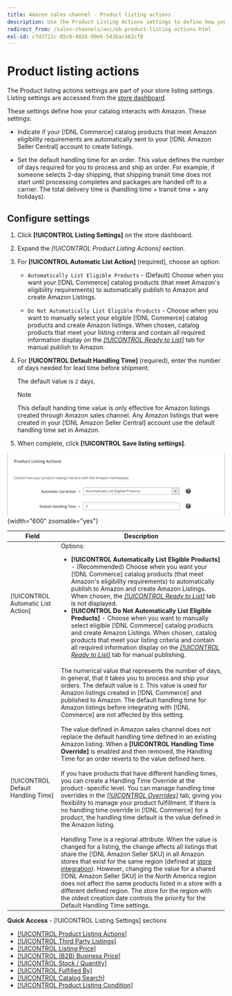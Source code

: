 ```yaml
---
title: Amazon sales channel - Product listing actions
description: Use the Product Listing Actions settings to define how your Commerce catalog interacts with Amazon.
redirect_from: /sales-channels/asc/ob-product-listing-actions.html
exl-id: c7d3f22c-05c6-4826-99eb-543bac462cf8
---
```

# Product listing actions

The Product listing actions settings are part of your store listing settings. Listing settings are accessed from the [store dashboard](./amazon-store-dashboard.md).

These settings define how your catalog interacts with Amazon. These settings:

- Indicate if your [!DNL Commerce] catalog products that meet Amazon eligibility requirements are automatically sent to your [!DNL Amazon Seller Central] account to create listings.

- Set the default handling time for an order. This value defines the number of days required for you to process and ship an order. For example, if someone selects 2-day shipping, that shipping transit time does not start until processing completes and packages are handed off to a carrier. The total delivery time is (handling time + transit time + any holidays).

## Configure settings

1. Click **[!UICONTROL Listing Settings]** on the store dashboard.

1. Expand the _[!UICONTROL Product Listing Actions]_ section.

1. For **[!UICONTROL Automatic List Action]** (required), choose an option:

   - `Automatically List Eligible Products` - (Default) Choose when you want your [!DNL Commerce] catalog products (that meet Amazon's eligibility requirements) to automatically publish to Amazon and create Amazon Listings.

   - `Do Not Automatically List Eligible Products` - Choose when you want to manually select your eligible [!DNL Commerce] catalog products and create Amazon listings. When chosen, catalog products that meet your listing criteria and contain all required information display on the [_[!UICONTROL Ready to List]_](./ready-to-list.md) tab for manual publish to Amazon.

1. For **[!UICONTROL Default Handling Time]** (required), enter the number of days needed for lead time before shipment.

   The default value is `2` days.

   >[!NOTE]
   >
   >This default handing time value is only effective for Amazon listings created through Amazon sales channel. Any Amazon listings that were created in your [!DNL Amazon Seller Central] account use the default handling time set in Amazon.

1. When complete, click **[!UICONTROL Save listing settings]**.

![Product listing actions](assets/amazon-product-listing-actions.png){width="600" zoomable="yes"}

|Field|Description|
|--- |--- |
|[!UICONTROL Automatic List Action]|Options:<ul><li>**[!UICONTROL Automatically List Eligible Products]** - (Recommended) Choose when you want your [!DNL Commerce] catalog products (that meet Amazon's eligibility requirements) to automatically publish to Amazon and create Amazon Listings. When chosen, the [_[!UICONTROL Ready to List]_](./ready-to-list.md) tab is not displayed. </li><li>**[!UICONTROL Do Not Automatically List Eligible Products]** - Choose when you want to manually select eligible [!DNL Commerce] catalog products and create Amazon Listings. When chosen, catalog products that meet your listing criteria and contain all required information display on the [_[!UICONTROL Ready to List]_](./ready-to-list.md) tab for manual publishing.</li></ul>|
|[!UICONTROL Default Handling Time]|The numerical value that represents the number of days, in general, that it takes you to process and ship your orders. The default value is `2`. This value is used for Amazon listings created in [!DNL Commerce] and published to Amazon. The default handling time for Amazon listings before integrating with [!DNL Commerce] are not affected by this setting.<br><br>The value defined in Amazon sales channel does not replace the default handling time defined in an existing Amazon listing. When a **[!UICONTROL Handling Time Override]** is enabled and then removed, the Handling Time for an order reverts to the value defined here.<br><br>If you have products that have different handling times, you can create a Handling Time Override at the product-specific level. You can manage handling time overrides in the [_[!UICONTROL Overrides]_](./overrides.md) tab, giving you flexibility to manage your product fulfillment. If there is no handling time override in [!DNL Commerce] for a product, the handling time default is the value defined in the Amazon listing.<br><br>Handling Time is a regional attribute. When the value is changed for a listing, the change affects all listings that share the [!DNL Amazon Seller SKU] in all Amazon stores that exist for the same region (defined at [store integration](./store-integration.md)). However, changing the value for a shared [!DNL Amazon Seller SKU] in the North America region does not affect the same products listed in a store with a different defined region. The store for the region with the oldest creation date controls the priority for the Default Handling Time settings.|

**Quick Access** - [!UICONTROL Listing Settings] sections

- [[!UICONTROL Product Listing Actions]](./product-listing-actions.md)
- [[!UICONTROL Third Party Listings]](./third-party-listing-settings.md)
- [[!UICONTROL Listing Price]](./listing-price.md)
- [[!UICONTROL (B2B) Business Price]](./business-pricing.md)
- [[!UICONTROL Stock / Quantity]](./stock-quantity.md)
- [[!UICONTROL Fulfilled By]](./fulfilled-by.md)
- [[!UICONTROL Catalog Search]](./catalog-search.md)
- [[!UICONTROL Product Listing Condition]](./product-listing-condition.md)
